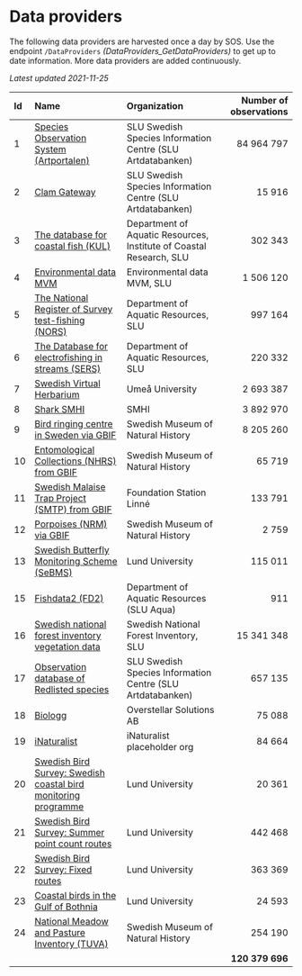 # Data providers
The following data providers are harvested once a day by SOS. Use the endpoint `/DataProviders` *(DataProviders_GetDataProviders)* to get up to date information. More data providers are added continuously.

*Latest updated 2021-11-25*

| Id 	| Name 	| Organization 	| Number of observations 	|
|:---	|:---	|:--- |---:	|
| 1 | [Species Observation System (Artportalen)](https://www.artportalen.se/) | SLU Swedish Species Information Centre (SLU Artdatabanken) | 84 964 797 |
| 2 | [Clam Gateway](http://musselportalen.se/) | SLU Swedish Species Information Centre (SLU Artdatabanken) | 15 916 |
| 3 | [The database for coastal fish (KUL)](https://www.slu.se/kul/) | Department of Aquatic Resources, Institute of Coastal Research, SLU | 302 343 |
| 4 | [Environmental data MVM](http://miljodata.slu.se/mvm/) | Environmental data MVM, SLU | 1 506 120 |
| 5 | [The National Register of Survey test-fishing (NORS)](http://www.slu.se/en/faculties/nl/about-the-faculty/departments/department-of-aquatic-resources/databases/national-register-of-survey-test-fishing-nors/) | Department of Aquatic Resources, SLU | 997 164 |
| 6 | [The Database for electrofishing in streams (SERS)](http://www.slu.se/en/faculties/nl/about-the-faculty/departments/department-of-aquatic-resources/databases/database-for-testfishing-in-streams/) | Department of Aquatic Resources, SLU | 220 332 |
| 7 | [Swedish Virtual Herbarium](http://herbarium.emg.umu.se) | Umeå University | 2 693 387 |
| 8 | [Shark SMHI](http://sharkweb.smhi.se/) | SMHI | 3 892 970 |
| 9 | [Bird ringing centre in Sweden via GBIF](http://www.nrm.se/forskningochsamlingar/miljoforskningochovervakning/ringmarkningscentralen.214.html) | Swedish Museum of Natural History | 8 205 260 |
| 10 | [Entomological Collections (NHRS) from GBIF](http://www.gbif.org/dataset/9940af5a-3271-4e6a-ad71-ced986b9a9a5) | Swedish Museum of Natural History | 65 719 |
| 11 | [Swedish Malaise Trap Project (SMTP) from GBIF](http://www.gbif.org/dataset/38c1351d-9cfe-42c0-97da-02d2c8be141c) | Foundation Station Linné | 133 791 |
| 12 | [Porpoises (NRM) via GBIF](http://www.gbif.org/dataset/6aa7c400-0c66-11dd-84d2-b8a03c50a862) | Swedish Museum of Natural History | 2 759 |
| 13 | [Swedish Butterfly Monitoring Scheme (SeBMS)](https://www.dagfjarilar.lu.se/) | Lund University | 115 011 |
| 15 | [Fishdata2 (FD2)](https://www.slu.se/forskning/framgangsrik-forskning/forskningsinfrastruktur/databaser-och-biobanker/Databasen-for-fiske-i-havet/) | Department of Aquatic Resources (SLU Aqua) | 911 |
| 16 | [Swedish national forest inventory vegetation data](https://www.slu.se/riksskogstaxeringen) | Swedish National Forest Inventory, SLU | 15 341 348 |
| 17 | [Observation database of Redlisted species](http://www.artdatabanken.se/verksamhet-och-uppdrag/arter-kunskapsinsamling/fynd-av-arter/soeka-och-goera-uttag-av-fynddata/?st=uttag+av+fynddata) | SLU Swedish Species Information Centre (SLU Artdatabanken) | 657 135 |
| 18 | [Biologg](https://www.biologg.se/) | Overstellar Solutions AB | 75 088 |
| 19 | [iNaturalist](https://https://www.inaturalist.se/) | iNaturalist placeholder org | 84 664 |
| 20 | [Swedish Bird Survey: Swedish coastal bird monitoring programme](https://www.naturdatavardskap.lu.se/start) |  Lund University | 20 361 |
| 21 | [Swedish Bird Survey: Summer point count routes](http://www.fageltaxering.lu.se/inventera/metoder/punktrutter) |  Lund University | 442 468 |
| 22 | [Swedish Bird Survey: Fixed routes](http://www.fageltaxering.lu.se/inventera/metoder/standardrutter) |  Lund University | 363 369 |
| 23 | [Coastal birds in the Gulf of Bothnia]() |  Lund University | 24 593 |
| 24 | [National Meadow and Pasture Inventory (TUVA)]() | Swedish Museum of Natural History | 254 190 |
|  |  |  | **120 379 696** |
